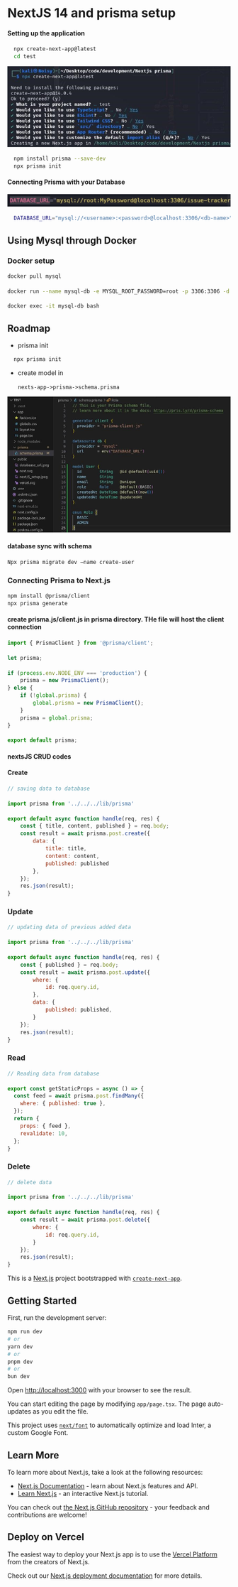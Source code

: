 
# NextJS 14 and prisma setup


#### Setting up the application

```bash
  npx create-next-app@latest
  cd test
```

![NextJS Installation](https://github.com/PratikPradhan987/test/blob/main/public/nextJS_setup.jpeg?raw=true)

    

```bash
  npm install prisma --save-dev
  npx prisma init
```

#### Connecting Prisma with your Database

![MySql-DataBase](https://github.com/PratikPradhan987/test/blob/main/public/databaase_url.jpeg?raw=true)

```bash
  DATABASE_URL="mysql://<username>:<password>@localhost:3306/<db-name>"
```
## Using Mysql through Docker
### Docker setup
```bash
docker pull mysql

docker run --name mysql-db -e MYSQL_ROOT_PASSWORD=root -p 3306:3306 -d mysql:latest

docker exec -it mysql-db bash 
```    

## Roadmap

- prisma init
```bash
  npx prisma init
```

- create model in

  `nexts-app->prisma->schema.prisma`

![Prisma-model](https://github.com/PratikPradhan987/test/blob/main/public/prisma-model.jpeg?raw=true)

#### database sync with schema

```bash
Npx prisma migrate dev –name create-user
```

### Connecting Prisma to Next.js

```bash
npm install @prisma/client
npx prisma generate
```


#### create prisma.js/client.js in prisma directory. THe file will host the client connection

```javascript
import { PrismaClient } from '@prisma/client';

let prisma;

if (process.env.NODE_ENV === 'production') {
    prisma = new PrismaClient();
} else {
    if (!global.prisma) {
        global.prisma = new PrismaClient();
    }
    prisma = global.prisma;
}

export default prisma;
```

#### nextsJS CRUD codes

#### Create
```javascript
// saving data to database

import prisma from '../../../lib/prisma'

export default async function handle(req, res) {
    const { title, content, published } = req.body;
    const result = await prisma.post.create({
        data: {
            title: title,
            content: content,
            published: published
        },
    });
    res.json(result);
}
```
### Update
```javascript
// updating data of previous added data

import prisma from '../../../lib/prisma'

export default async function handle(req, res) {
    const { published } = req.body;
    const result = await prisma.post.update({
        where: {
            id: req.query.id,
        },
        data: {
            published: published,
        }
    });
    res.json(result);
}
```
### Read
```javascript
// Reading data from database

export const getStaticProps = async () => {
  const feed = await prisma.post.findMany({
    where: { published: true },
  });
  return {
    props: { feed },
    revalidate: 10,
  };
}
```
### Delete
```javascript
// delete data

import prisma from '../../../lib/prisma'

export default async function handle(req, res) {
    const result = await prisma.post.delete({
        where: {
            id: req.query.id,
        }
    });
    res.json(result);
}
```




This is a [Next.js](https://nextjs.org/) project bootstrapped with [`create-next-app`](https://github.com/vercel/next.js/tree/canary/packages/create-next-app).

## Getting Started

First, run the development server:

```bash
npm run dev
# or
yarn dev
# or
pnpm dev
# or
bun dev
```

Open [http://localhost:3000](http://localhost:3000) with your browser to see the result.

You can start editing the page by modifying `app/page.tsx`. The page auto-updates as you edit the file.

This project uses [`next/font`](https://nextjs.org/docs/basic-features/font-optimization) to automatically optimize and load Inter, a custom Google Font.

## Learn More

To learn more about Next.js, take a look at the following resources:

- [Next.js Documentation](https://nextjs.org/docs) - learn about Next.js features and API.
- [Learn Next.js](https://nextjs.org/learn) - an interactive Next.js tutorial.

You can check out [the Next.js GitHub repository](https://github.com/vercel/next.js/) - your feedback and contributions are welcome!

## Deploy on Vercel

The easiest way to deploy your Next.js app is to use the [Vercel Platform](https://vercel.com/new?utm_medium=default-template&filter=next.js&utm_source=create-next-app&utm_campaign=create-next-app-readme) from the creators of Next.js.

Check out our [Next.js deployment documentation](https://nextjs.org/docs/deployment) for more details.
